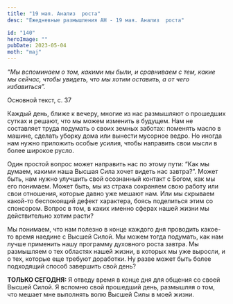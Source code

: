 ```yaml
---
title: "19 мая. Анализ  роста"
desc: "Ежедневные размышления АН - 19 мая. Анализ  роста"

id: "140"
heroImage: ""
pubDate: 2023-05-04
moth: "maj"
---
```


_“Мы вспоминаем о том, какими мы были, и сравниваем с тем, какие мы сейчас,
чтобы увидеть, что мы хотим оставить, а от чего избавиться”._

Основной текст, с. 37

Каждый день, ближе к вечеру, многие из нас размышляют о прошедших сутках и
решают, что мы можем изменить в будущем. Нам не составляет труда подумать о
своих земных заботах: поменять масло в машине, сделать уборку дома или вынести
мусорное ведро. Но иногда нам нужно приложить особые усилия, чтобы направить
свои мысли в более широкое русло.

Один простой вопрос может направить нас по этому пути: “Как мы думаем, какими
наша Высшая Сила хочет видеть нас завтра?”. Может быть, нам нужно улучшить
свой осознанный контакт с Богом, как мы его понимаем. Может быть, мы из страха
сохраняем свою работу или свои отношения, которые давно уже мешают нам. Или мы
скрываем какой-то беспокоящий дефект характера, боясь поделиться этим со
спонсором. Вопрос в том, в каких именно сферах нашей жизни мы действительно
хотим расти?

Мы понимаем, что нам полезно в конце каждого дня проводить какое-то время
наедине с Высшей Силой. Мы можем тогда подумать, как нам лучше применить нашу
программу духовного роста завтра. Мы размышляем о тех областях нашей жизни, в
которых мы уже выросли, и о тех, которые еще требуют доработки. Ну разве может
быть более подходящий способ завершить свой день?

**ТОЛЬКО СЕГОДНЯ:** Я отведу время в конце дня для общения со своей Высшей
Силой. Я вспомню свой прошедший день, размышляя о том, что мешает мне
выполнять волю Высшей Силы в моей жизни.

